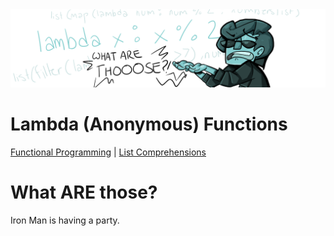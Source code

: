 <img src="./imgs/lambdafunc/banner.png">

# Lambda (Anonymous) Functions

<a href="./README.md">Functional Programming</a> | <a href="./listcomp.md">List Comprehensions</a>

# What ARE those?

Iron Man is having a party.

```

```
